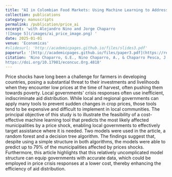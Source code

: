 ```yaml
---
title: "AI in Colombian Food Markets: Using Machine Learning to Address Price Crisis"
collection: publications
category: manuscripts
permalink: /publication/price_ai
excerpt: 'with Alejandro Nino and Jorge Chaparro
![Image 5](/images/ai_price_image.png) '
date: 2025-01-01
venue: 'Economicas'
#slidesurl: 'http://academicpages.github.io/files/slides3.pdf'
paperurl: '[http://academicpages.github.io/files/paper3.pdf](https://revistascientificas.cuc.edu.co/economicascuc/libraryFiles/downloadPublic/252)'
citation: 'Nino Chaparro, G.E., Nino Chaparro, A., & Chaparro Pesca, J.A. (2023). AI in Colombian Food Markets: Using Machine Learning to Address Price Crisis. Económicas CUC, 27-10-2023.DOI:
https://doi.org/10.17981/econcuc.Org.4818'
---
```


Price shocks have long been a challenge for farmers in developing countries, posing a substantial threat to their investments and livelihoods when they encounter low prices at the time of harvest, often pushing them towards poverty. Local governments' crisis responses often use inefficient, indiscriminate aid distribution. While local and regional governments can apply many tools to prevent sudden changes in crop prices, those tools tend to be
expensive and difficult to implement in local communities. The principal objective of this study is to illustrate the feasibility of a cost-effective machine learning tool that predicts the most likely affected municipalities by a price shock, enabling local governments to effectively target assistance where it is needed. Two models were used in the article, a random forest and a decision tree algorithm. The findings suggest that, despite using a simple structure in both algorithms, the models were able to predict up to 79% of the municipalities affected by prices shocks. Furthermore, this article highlights that this relatively uncomplicated model structure can equip governments with accurate data, which could be employed in price crisis responses at a lower cost, thereby enhancing the efficiency of aid distribution.

